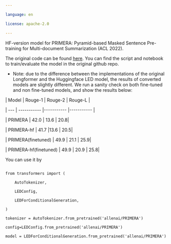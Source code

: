 ---
language: en
license: apache-2.0
---


HF-version model for PRIMERA: Pyramid-based Masked Sentence Pre-training for Multi-document Summarization (ACL 2022). 

The original code can be found [here](https://github.com/allenai/PRIMER). You can find the script and notebook to train/evaluate the model in the original github repo.

* Note: due to the difference between the implementations of the original Longformer and the Huggingface LED model, the results of converted models are slightly different. We run a sanity check on both fine-tuned and non fine-tuned models, and show the results below:

| Model | Rouge-1 | Rouge-2 | Rouge-L |
| --- | ----------- |----------- |----------- |
| PRIMERA | 42.0 | 13.6 | 20.8| 
| PRIMERA-hf | 41.7 |13.6 | 20.5|
| PRIMERA(finetuned) | 49.9 | 21.1 | 25.9|
| PRIMERA-hf(finetuned) | 49.9 | 20.9 | 25.8|

You can use it by 
```
from transformers import (
    AutoTokenizer,
    LEDConfig,
    LEDForConditionalGeneration,
)
tokenizer = AutoTokenizer.from_pretrained('allenai/PRIMERA')
config=LEDConfig.from_pretrained('allenai/PRIMERA')
model = LEDForConditionalGeneration.from_pretrained('allenai/PRIMERA')
```